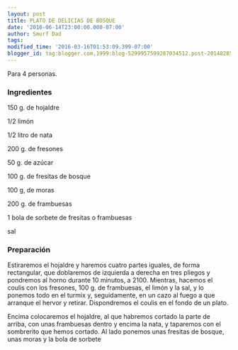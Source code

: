 ```yaml
---
layout: post
title: PLATO DE DELICIAS DE BOSQUE
date: '2010-06-14T23:00:00.000-07:00'
author: Smurf Dad
tags: 
modified_time: '2016-03-16T01:53:09.399-07:00'
blogger_id: tag:blogger.com,1999:blog-5299957599287034512.post-201482854297068097
---
```


Para 4 personas.

<h3>Ingredientes</h3>

150 g. de hojaldre

1/2 limón

1/2 litro de nata

200 g. de fresones

50 g. de azúcar

100 g. de fresitas de bosque

100 g, de moras

200 g. de frambuesas

1 bola de sorbete de fresitas o frambuesas

sal

<h3>Preparación</h3>

Estiraremos el hojaldre y haremos cuatro partes iguales, de forma rectangular, que doblaremos de izquierda a derecha en tres pliegos y pondremos al horno durante 10 minutos, a 2100. Mientras, hacemos el coulis con los fresones, 100 g. de frambuesas, el limón y la sal, y lo ponemos todo en el turmix y, seguidamente, en un cazo al fuego a que arranque el hervor y retirar. Dispondremos el coulis en el fondo de un plato.

Encima colocaremos el hojaldre, al que habremos cortado la parte de arriba, con unas frambuesas dentro y encima la nata, y taparemos con el sombrerito que hemos cortado. Al lado ponemos unas fresitas de bosque, unas moras y la bola de sorbete

